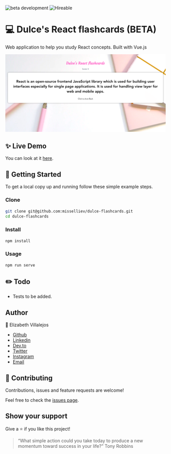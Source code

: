 ![beta development](https://img.shields.io/badge/beta-development-green?style=flat-square)
![Hireable](https://cdn.rawgit.com/hiendv/hireable/master/styles/default/yes.svg)

# 💻 Dulce's React flashcards (BETA)

Web application to help you study React concepts. Built with Vue.js

![alt text](docs/flashcards.png)

## ✨ Live Demo

You can look at it [here](https://dulce-flashcards.herokuapp.com/).


## 🚀 Getting Started

To get a local copy up and running follow these simple example steps.


### Clone

```sh
git clone git@github.com:misselliev/dulce-flashcards.git
cd dulce-flashcards
```

### Install

```sh
npm install 
```

### Usage

```sh
npm run serve
```

## :pencil2: Todo
- Tests to be added.

## Author

👤 Elizabeth Villalejos

- [Github](https://github.com/misselliev)
- [Linkedin](https://linkedin.com/ellievillalejos)
- [Dev.to](https://dev.to/misselliev)
- [Twitter](https://twitter.com/miss_elliev/)
- [Instagram](https://www.instagram.com/miss_elliev/)
- [Email](mailto:elizabeth.villalejos@gmail.com?subject=Website%20Inquiry)


## 🤝 Contributing

Contributions, issues and feature requests are welcome!

Feel free to check the [issues page](issues/).


## Show your support

Give a ⭐️ if you like this project!

> “What simple action could you take today to produce a new momentum toward success in your life?” Tony Robbins

